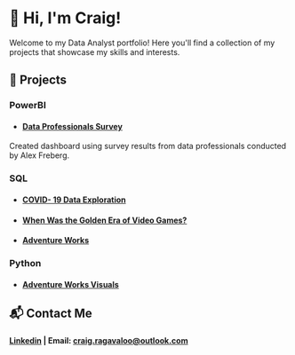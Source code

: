 # 👋 Hi, I'm Craig!
  
Welcome to my Data Analyst portfolio! 
Here you'll find a collection of my projects that showcase my skills and interests.

## 💼 Projects

### PowerBI
- #### [Data Professionals Survey](https://github.com/Craig-Vaughan-R/Data-Professional-Survey-Insights-PowerBI/blob/main/Data%20Profesional%20Survey%20PowerBI.pdf)
Created dashboard using survey results from  data professionals conducted by Alex Freberg.

### SQL
- #### [COVID- 19 Data Exploration](https://github.com/Craig-Vaughan-R/CovidProjectSQLDataExploration)
- #### [When Was the Golden Era of Video Games?](https://github.com/Craig-Vaughan-R/when-was-the-golden-era-of-video-games-)
- #### [Adventure Works](https://github.com/Craig-Vaughan-R/AdventureWorks-Project)

### Python
- #### [Adventure Works Visuals](https://github.com/Craig-Vaughan-R/AdventureWorks-Project)





## 📬 Contact Me
#### [Linkedin](https://www.linkedin.com/in/craig-vaughan-r/) | Email: craig.ragavaloo@outlook.com


